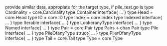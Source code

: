 provide similar data, appropiate for the target type, if pile_test.go is
type Cardinality = core.Cardinality
type Container interface{ ... }
type Head = core.Head
type ID = core.ID
type Index = core.Index
type Indexed interface{ ... }
type Iterable interface{ ... }
type LookeranyType interface{ ... }
type Named interface{ ... }
type Pair = core.Pair
type Pairs <-chan Pair
type Pile interface{ ... }
type PileOfanyType struct{ ... }
type PilerOfanyType interface{ ... }
type Tail = core.Tail
type Type = core.Type
